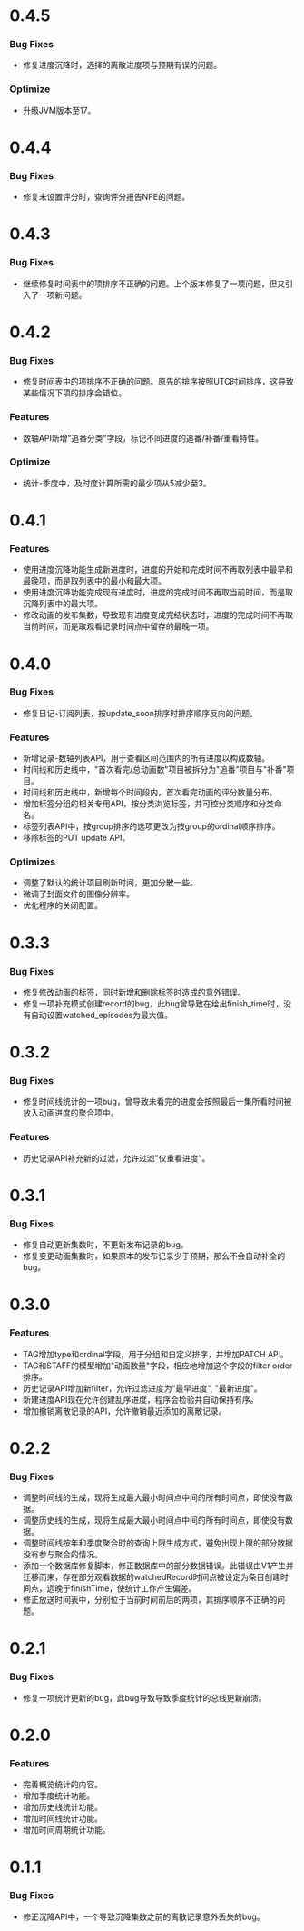 # 0.4.5
### Bug Fixes
* 修复进度沉降时，选择的离散进度项与预期有误的问题。
### Optimize
* 升级JVM版本至17。

# 0.4.4
### Bug Fixes
* 修复未设置评分时，查询评分报告NPE的问题。

# 0.4.3
### Bug Fixes
* 继续修复时间表中的项排序不正确的问题。上个版本修复了一项问题，但又引入了一项新问题。

# 0.4.2
### Bug Fixes
* 修复时间表中的项排序不正确的问题。原先的排序按照UTC时间排序，这导致某些情况下项的排序会错位。
### Features
* 数轴API新增"追番分类"字段，标记不同进度的追番/补番/重看特性。
### Optimize
* 统计-季度中，及时度计算所需的最少项从5减少至3。

# 0.4.1
### Features
* 使用进度沉降功能生成新进度时，进度的开始和完成时间不再取列表中最早和最晚项，而是取列表中的最小和最大项。
* 使用进度沉降功能完成现有进度时，进度的完成时间不再取当前时间，而是取沉降列表中的最大项。
* 修改动画的发布集数，导致现有进度变成完结状态时，进度的完成时间不再取当前时间，而是取观看记录时间点中留存的最晚一项。

# 0.4.0
### Bug Fixes
* 修复日记-订阅列表，按update_soon排序时排序顺序反向的问题。
### Features
* 新增记录-数轴列表API，用于查看区间范围内的所有进度以构成数轴。
* 时间线和历史线中，"首次看完/总动画数"项目被拆分为"追番"项目与"补番"项目。
* 时间线和历史线中，新增每个时间段内，首次看完动画的评分数量分布。
* 增加标签分组的相关专用API，按分类浏览标签，并可控分类顺序和分类命名。
* 标签列表API中，按group排序的选项更改为按group的ordinal顺序排序。
* 移除标签的PUT update API。
### Optimizes
* 调整了默认的统计项目刷新时间，更加分散一些。
* 微调了封面文件的图像分辨率。
* 优化程序的关闭配置。

# 0.3.3
### Bug Fixes
* 修复修改动画的标签，同时新增和删除标签时造成的意外错误。
* 修复一项补充模式创建record的bug，此bug曾导致在给出finish_time时，没有自动设置watched_episodes为最大值。

# 0.3.2
### Bug Fixes
* 修复时间线统计的一项bug，曾导致未看完的进度会按照最后一集所看时间被放入动画进度的聚合项中。
### Features
* 历史记录API补充新的过滤，允许过滤"仅重看进度"。

# 0.3.1
### Bug Fixes
* 修复自动更新集数时，不更新发布记录的bug。
* 修复变更动画集数时，如果原本的发布记录少于预期，那么不会自动补全的bug。

# 0.3.0
### Features
* TAG增加type和ordinal字段，用于分组和自定义排序，并增加PATCH API。
* TAG和STAFF的模型增加"动画数量"字段，相应地增加这个字段的filter order排序。
* 历史记录API增加新filter，允许过滤进度为"最早进度", "最新进度"。
* 新建进度API现在允许创建乱序进度，程序会检验并自动保持有序。
* 增加撤销离散记录的API，允许撤销最近添加的离散记录。

# 0.2.2
### Bug Fixes
* 调整时间线的生成，现将生成最大最小时间点中间的所有时间点，即使没有数据。
* 调整历史线的生成，现将生成最大最小时间点中间的所有时间点，即使没有数据。
* 调整时间线按年和季度聚合时的查询上限生成方式，避免出现上限的部分数据没有参与聚合的情况。
* 添加一个数据库修复脚本，修正数据库中的部分数据错误。此错误由V1产生并迁移而来，存在部分观看数据的watchedRecord时间点被设定为条目创建时间点，远晚于finishTime，使统计工作产生偏差。
* 修正放送时间表中，分别位于当前时间前后的两项，其排序顺序不正确的问题。

# 0.2.1
### Bug Fixes
* 修复一项统计更新的bug，此bug导致导致季度统计的总线更新崩溃。

# 0.2.0
### Features
* 完善概览统计的内容。
* 增加季度统计功能。
* 增加历史线统计功能。
* 增加时间线统计功能。
* 增加时间周期统计功能。

# 0.1.1
### Bug Fixes
* 修正沉降API中，一个导致沉降集数之前的离散记录意外丢失的bug。